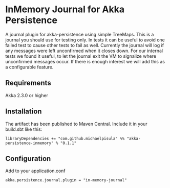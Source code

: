 # InMemory Journal for Akka Persistence
A journal plugin for akka-persistence using simple TreeMaps.
This is a journal you should use for testing only. In tests it can be useful to avoid one failed test to cause other tests to fail as well.
Currently the journal will log if any messages were left unconfirmed when it closes down. For our internal tests we found it useful,
to let the journal exit the VM to signalize where unconfirmed messages occur. If there is enough interest we will add this as a configurable feature.

## Requirements
Akka 2.3.0 or higher

## Installation
The artifact has been published to Maven Central. Include it in your build.sbt like this:

    libraryDependencies += "com.github.michaelpisula" %% "akka-persistence-inmemory" % "0.1.1"

## Configuration

Add to your application.conf

    akka.persistence.journal.plugin = "in-memory-journal"
